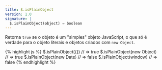 ```yaml
---
title: $.isPlainObject
version: 1.0
signature: |
  $.isPlainObject(object) ⇒ boolean
---
```


Retorna `true` se o objeto é um "simples" objeto JavaScript, o que só é verdade para o objeto
literais e objetos criados com `new Object`.

{% highlight js %}
$.isPlainObject({})         // => true
$.isPlainObject(new Object) // => true
$.isPlainObject(new Date)   // => false
$.isPlainObject(window)     // => false
{% endhighlight %}

